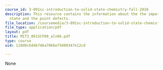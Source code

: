 ```yaml
---
course_id: 3-091sc-introduction-to-solid-state-chemistry-fall-2010
description: This resource contains the information about the the imperfect solid
  state and the point defects.
file_location: /coursemedia/3-091sc-introduction-to-solid-state-chemistry-fall-2010/128d0c6d4b746a7866e75600347e12cd_MIT3_091SCF09_aln06.pdf
file_type: application/pdf
layout: pdf
title: MIT3_091SCF09_aln06.pdf
type: course
uid: 128d0c6d4b746a7866e75600347e12cd

---
```

None